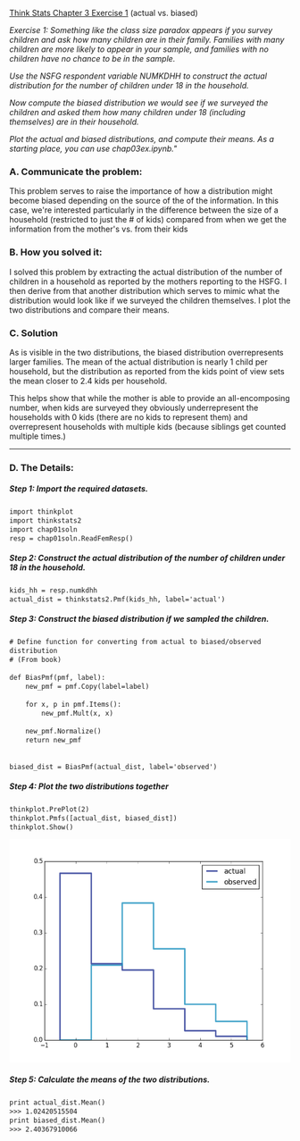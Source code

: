 [Think Stats Chapter 3 Exercise 1](http://greenteapress.com/thinkstats2/html/thinkstats2004.html#toc31) (actual vs. biased)

*Exercise 1:  Something like the class size paradox appears if you survey children and ask how many children are in their family. Families with many children are more likely to appear in your sample, and families with no children have no chance to be in the sample.*

*Use the NSFG respondent variable NUMKDHH to construct the actual distribution for the number of children under 18 in the household.*

*Now compute the biased distribution we would see if we surveyed the children and asked them how many children under 18 (including themselves) are in their household.*

*Plot the actual and biased distributions, and compute their means. As a starting place, you can use chap03ex.ipynb."*


### A. Communicate the problem: 
This problem serves to raise the importance of how a distribution might become biased depending on the source of the of the information. In this case, we're interested particularly in the difference between the size of a household (restricted to just the # of kids) compared from when we get the information from the mother's vs. from their kids 


### B. How you solved it: 

I solved this problem by extracting the actual distribution of the number of children in a household as reported by the mothers reporting to the HSFG. I then derive from that another distribution which serves to mimic what the distribution would look like if we surveyed the children themselves. I plot the two distributions and compare their means.

### C. Solution 

As is visible in the two distributions, the biased distribution overrepresents larger families. The mean of the actual distribution is nearly 1 child per household, but the distribution as reported from the kids point of view sets the mean closer to 2.4 kids per household.

This helps show that while the mother is able to provide an all-encomposing number, when kids are surveyed they obviously underrepresent the households with 0 kids (there are no kids to represent them) and overrepresent households with multiple kids (because siblings get counted multiple times.)

<hr>

### D. The Details:


##### Step 1: Import the required datasets.
```
import thinkplot
import thinkstats2
import chap01soln
resp = chap01soln.ReadFemResp()
```

##### Step 2: Construct the actual distribution of the number of children under 18 in the household.

```
kids_hh = resp.numkdhh
actual_dist = thinkstats2.Pmf(kids_hh, label='actual')
```

##### Step 3: Construct the biased distribution if we sampled the children.

```
# Define function for converting from actual to biased/observed distribution
# (From book)

def BiasPmf(pmf, label):
    new_pmf = pmf.Copy(label=label)

    for x, p in pmf.Items():
        new_pmf.Mult(x, x)
        
    new_pmf.Normalize()
    return new_pmf


biased_dist = BiasPmf(actual_dist, label='observed')
```

##### Step 4: Plot the two distributions together
```
thinkplot.PrePlot(2)
thinkplot.Pmfs([actual_dist, biased_dist])
thinkplot.Show()
```
<a href="url"><img src="biased.png" height="400"></a>

##### Step 5: Calculate the means of the two distributions.
```
print actual_dist.Mean()
>>> 1.02420515504
print biased_dist.Mean()
>>> 2.40367910066
```
